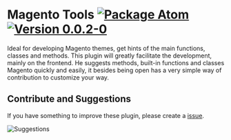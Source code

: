 # Magento Tools [![Package Atom](https://img.shields.io/badge/Package-Atom-blue.svg)](https://atom.io/packages/magento-tools)  [![Version 0.0.2-0](https://img.shields.io/badge/Release-0.0.2-green.svg)](https://github.com/rafaelstz/atom-magento-tools/releases)


Ideal for developing Magento themes, get hints of the main functions, classes and methods. This plugin will greatly facilitate the development, mainly on the frontend. He suggests methods, built-in functions and classes Magento quickly and easily, it besides being open has a very simple way of contribution to customize your way.


**Contribute and Suggestions**
----------
If you have something to improve these plugin, please create a [issue](https://github.com/rafaelstz/atom-magento-tools/issues).


![Suggestions](https://f.cloud.github.com/assets/69169/2290250/c35d867a-a017-11e3-86be-cd7c5bf3ff9b.gif)
